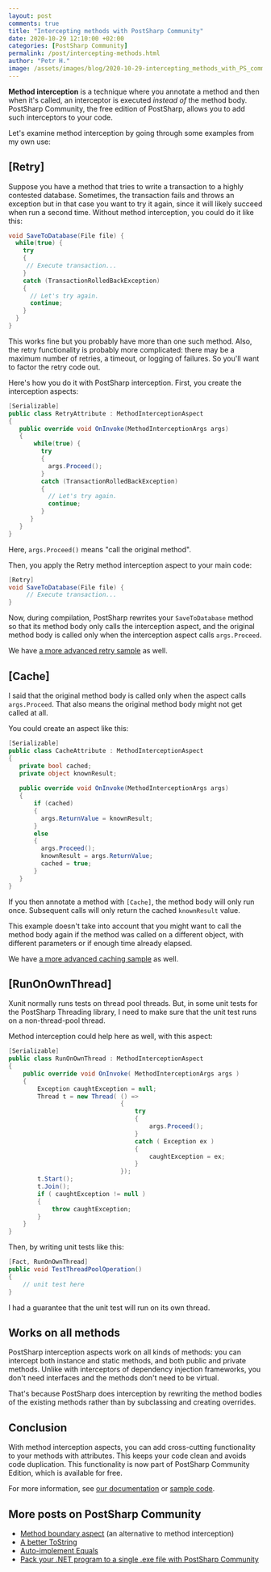 ```yaml
---
layout: post 
comments: true
title: "Intercepting methods with PostSharp Community"
date: 2020-10-29 12:10:00 +02:00
categories: [PostSharp Community]
permalink: /post/intercepting-methods.html
author: "Petr H."
image: /assets/images/blog/2020-10-29-intercepting_methods_with_PS_community/Method Interception-PostSharp-Community.jpg
---
```

**Method interception** is a technique where you annotate a method and then when it's called, an interceptor is executed _instead of_ the method body. PostSharp Community, the free edition of PostSharp,  allows you to add such interceptors to your code.

Let's examine method interception by going through some examples from my own use:

## [Retry] 

Suppose you have a method that tries to write a transaction to a highly contested database. Sometimes, the transaction fails and throws an exception but in that case you want to try it again, since it will likely succeed when run a second time. Without method interception, you could do it like this:

```c#
void SaveToDatabase(File file) {
  while(true) {
    try 
    {
     // Execute transaction...
    }
    catch (TransactionRolledBackException)
    {
      // Let's try again.
      continue;
    }
  }
}
```
This works fine but you probably have more than one such method. Also, the retry functionality is probably more complicated: there may be a maximum number of retries, a timeout, or logging of failures. So you'll want to factor the retry code out.

Here's how you do it with PostSharp interception. First, you create the interception aspects:
```c#
[Serializable]
public class RetryAttribute : MethodInterceptionAspect 
{
   public override void OnInvoke(MethodInterceptionArgs args) 
   {
       while(true) {
         try 
         {
           args.Proceed();
         }
         catch (TransactionRolledBackException)
         {
           // Let's try again.
           continue;
         }
      }
   }
}
```
Here, `args.Proceed()` means "call the original method".

Then, you apply the Retry method interception aspect to your main code:
```c#
[Retry]
void SaveToDatabase(File file) {
     // Execute transaction...
}
```
Now, during compilation, PostSharp rewrites your `SaveToDatabase` method so that its method body only calls the interception aspect, and the original method body is called only when the interception aspect calls `args.Proceed`.

We have [a more advanced retry sample](https://samples.postsharp.net/f/PostSharp.Samples.AutoRetry/) as well.
## [Cache]
I said that the original method body is called only when the aspect calls `args.Proceed`. That also means the original method body might not get called at all. 

You could create an aspect like this:
```c#
[Serializable]
public class CacheAttribute : MethodInterceptionAspect 
{
   private bool cached;
   private object knownResult;
   
   public override void OnInvoke(MethodInterceptionArgs args) 
   {
       if (cached) 
       {
         args.ReturnValue = knownResult;
       }
       else 
       {
         args.Proceed();
         knownResult = args.ReturnValue;
         cached = true;
       }
   }
}
```
If you then annotate a method with `[Cache]`, the method body will only run once. Subsequent calls will only return the cached `knownResult` value.  

This example doesn't take into account that you might want to call the method body again if the method was called on a different object, with different parameters or if enough time already elapsed.

We have [a more advanced caching sample](https://samples.postsharp.net/f/PostSharp.Samples.CustomCaching/) as well.
## [RunOnOwnThread]
Xunit normally runs tests on thread pool threads. But, in some unit tests for the PostSharp Threading library, I need to make sure that the unit test runs on a non-thread-pool thread.

Method interception could help here as well, with this aspect:
```c#
[Serializable]
public class RunOnOwnThread : MethodInterceptionAspect
{
    public override void OnInvoke( MethodInterceptionArgs args )
    {
        Exception caughtException = null;
        Thread t = new Thread( () =>
                               {
                                   try
                                   {
                                       args.Proceed();
                                   }
                                   catch ( Exception ex )
                                   {
                                       caughtException = ex;
                                   }
                               });
        t.Start();
        t.Join();
        if ( caughtException != null )
        {
            throw caughtException;
        }
    }
}
```
Then, by writing unit tests like this:
```c#
[Fact, RunOnOwnThread]
public void TestThreadPoolOperation()
{
    // unit test here
}
```
I had a guarantee that the unit test will run on its own thread.
## Works on all methods
PostSharp interception aspects work on all kinds of methods: you can intercept both instance and static methods, and both public and private methods. Unlike with interceptors of dependency injection frameworks, you don't need interfaces and the methods don't need to be virtual.

That's because PostSharp does interception by rewriting the method bodies of the existing methods rather than by subclassing and creating overrides. 

## Conclusion
With method interception aspects, you can add cross-cutting functionality to your methods with attributes. This keeps your code clean and avoids code duplication. This functionality is now part of PostSharp Community Edition, which is available for free.

For more information, see [our documentation](https://doc.postsharp.net/method-interception) or [sample code](https://doc.postsharp.net/method-interception).


## More posts on PostSharp Community
* [Method boundary aspect](https://blog.postsharp.net/post/add-code-before-and-after-each-method-with-postsharp-community.html) (an alternative to method interception)
* [A better ToString](https://blog.postsharp.net/post/a-better-default-tostring-with-postsharp-community.html)
* [Auto-implement Equals](https://blog.postsharp.net/post/auto-implement-equals-and-gethashcode-with-postsharp-community.html)
* [Pack your .NET program to a single .exe file with PostSharp Community](https://blog.postsharp.net/post/pack-your-net-program-to-a-single-exe-file-with-postsharp-community.html)
 
